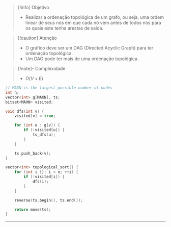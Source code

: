 > [!info] Objetivo
> - Realizar a ordenação topológica de um grafo, ou seja, uma ordem linear de seus nós em que cada nó vem antes de todos nós para os quais este tenha arestas de saída.

> [!caution] Atenção
> - O gráfico deve ser um DAG (Directed Acyclic Graph) para ter ordenação topológica.
> - Um DAG pode ter mais de uma ordenação topológica.

> [!note]- Complexidade
> - $O(V + E)$

```cpp
// MAXN is the largest possible number of nodes
int n;
vector<int> g[MAXN], ts;
bitset<MAXN> visited;

void dfs(int v) {
    visited[v] = true;

    for (int u : g[v]) {
        if (!visited[u]) {
            ts_dfs(u);
        }
    }

    ts.push_back(v);
}

vector<int> topological_sort() {
	for (int i {}; i < n; ++i) {
		if (!visited[i]) {
			dfs(i);
		}
	}

	reverse(ts.begin(), ts.end());

	return move(ts);
}
```

---